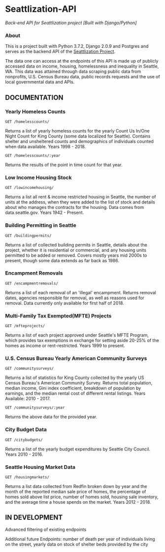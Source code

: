 # Seattlization-API
_Back-end API for Seattlization project [Built with Django/Python]_

### About
This is a project built with Python 3.7.2, Django 2.0.9 and Postgres and serves as the backend API of the [Seattlization Project](https://github.com/addisoncole/Seattlization "Seattlization").

The data one can access at the endpoints of this API is made up of publicly accessed data on income, housing, homelessness and inequality in Seattle, WA.
This data was attained through data scraping public data from nonprofits, U.S. Census Bureau data, public records requests and the use of local governmental data and APIs.

## DOCUMENTATION

### Yearly Homeless Counts
```
GET /homelesscounts/
```
Returns a list of yearly homeless counts for the yearly Count Us In/One Night Count for King County (some data localized for Seattle). Contains shelter and unsheltered counts and demographics of individuals counted when data available. Years 1998 - 2018.

```
GET /homelesscounts/:year
```
Returns the results of the point in time count for that year.

### Low Income Housing Stock
```
GET /lowincomehousing/
```
Returns a list all rent & income restricted housing in Seattle, the number of units at the address, when they were added to the list of stock and details about who manages the contracts for the housing. Data comes from data.seattle.gov. Years 1942 - Present.

<!-- ```
GET /lowincomehousing/:year
```
Returns a list of all rent & income restricted housing in Seattle added during the provided year. -->

### Building Permitting in Seattle
```
GET /buildingpermits/
```
Returns a list of collected building permits in Seattle, details about the project, whether it is residential or commercial, and any housing units permitted to be added or removed. Covers mostly years mid 2000s to present, though some data extends as far back as 1986.

### Encampment Removals
```
GET /encampmentremovals/
```
Returns a list of each removal of an 'illegal' encampment. Returns removal dates, agencies responsible for removal, as well as reasons used for removal. Data currently only available for first half of 2018.

### Multi-Family Tax Exempted(MFTE) Projects
```
GET /mfteprojects/
```
Returns a list of each project approved under Seattle's MFTE Program, which provides tax exemptions in exchange for setting aside 20-25% of the homes as income or rent-restricted. Years 1999 to present.

### U.S. Census Bureau Yearly American Community Surveys
```
GET /communitysurveys/
```
Returns a list of statistics for King County collected by the yearly US Census Bureau's American Community Survey. Returns total population, median income, Gini index coefficient, breakdown of population by earnings, and the median rental cost of different rental listings. Years Available: 2010 - 2017.
```
GET /communitysurveys/:year
```
Returns the above data for the provided year.

### City Budget Data
```
GET /citybudgets/
```
Returns a list of the yearly budget expenditures by Seattle City Council. Years 2010 - 2016.

### Seattle Housing Market Data
```
GET /housingmarkets/
```
Returns a list data collected from Redfin broken down by year and the month of the reported median sale price of homes, the percentage of homes sold above list price, number of homes sold, housing sale inventory, and the average time a house spends on the market. Years 2012 - 2018.


## IN DEVELOPMENT

Advanced filtering of existing endpoints

Additional future Endpoints: number of death per year of individuals living on the street,  yearly data on stock of shelter beds provided by the city
